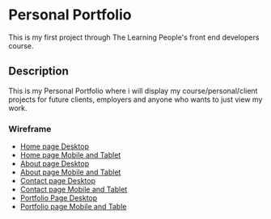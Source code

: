 # Personal Portfolio
This is my first project through The Learning People's front end developers course.
## Description
This is my Personal Portfolio where i will display my course/personal/client projects for future clients, employers and anyone who wants to just view my work.
### Wireframe
- [Home page Desktop](https://github.com/Mikhail2786/personal-portfolio/blob/master/wireframes/home-page-desktop.png)
- [Home page Mobile and Tablet](https://github.com/Mikhail2786/personal-portfolio/blob/master/wireframes/home-page-mobile-and-tablet.png)
- [About page Desktop](https://github.com/Mikhail2786/personal-portfolio/blob/master/wireframes/about-page-desktop.png)
- [About page Mobile and Tablet](https://github.com/Mikhail2786/personal-portfolio/blob/master/wireframes/about-page-mobile-and-tablet%20Mobile.png)
- [Contact page Desktop](https://github.com/Mikhail2786/personal-portfolio/blob/master/wireframes/contact-page-desktop.png)
- [Contact page Mobile and Tablet](https://github.com/Mikhail2786/personal-portfolio/blob/master/wireframes/contact-page-mobile-and-tablet.png)
- [Portfolio Page Desktop](https://github.com/Mikhail2786/personal-portfolio/blob/master/wireframes/portfolio-page-desktop.png)
- [Portfolio page Mobile and Table](https://github.com/Mikhail2786/personal-portfolio/blob/master/wireframes/portfolio-page-mobile-and-tabletpng.png)